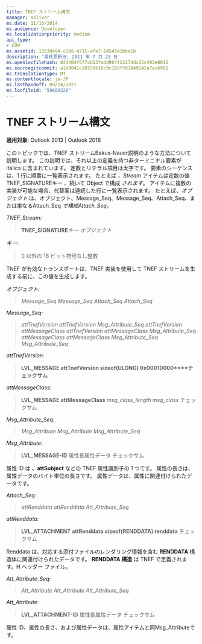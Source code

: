 ```yaml
---
title: TNEF ストリーム構文
manager: soliver
ms.date: 11/16/2014
ms.audience: Developer
ms.localizationpriority: medium
api_type:
- COM
ms.assetid: 1353d494-c266-4715-afe7-14543a1bbe1b
description: '最終更新日: 2011 年 7 月 23 日'
ms.openlocfilehash: 841404f5f7cb13fadd964f13174dc25c493e0015
ms.sourcegitcommit: a1d9041c20256616c9c183f7d1049142a7ac6991
ms.translationtype: MT
ms.contentlocale: ja-JP
ms.lasthandoff: 09/24/2021
ms.locfileid: "59609328"
---
```

# <a name="tnef-stream-syntax"></a>TNEF ストリーム構文

  
  
**適用対象**: Outlook 2013 | Outlook 2016 
  
このトピックでは、TNEF ストリームBakus-Nauer説明のような方法について説明します。 この説明では、それ以上の定義を持つ非ターミニナル要素が italics に含まれています。 定数とリテラル項目は太字です。 要素のシーケンスは、1 行に順番に一覧表示されます。 たとえば _、Stream_ アイテムは定数の値TNEF_SIGNATUREキー 、続いて Object で構成 _されます_。  アイテムに複数の実装が可能な場合、代替案は連続した行に一覧表示されます。 たとえば、_オブジェクト_ は、オブジェクト、Message_Seq、Message_Seq、Attach_Seq、または単なるAttach_Seq _で構成Attach_Seq。_  
  
 _TNEF_Stream:_
  
> **TNEF_SIGNATURE**_キー_ _オブジェクト_
    
 _キー:_
  
> 0 以外の 16 ビット符号なし整数
    
TNEF が有効なトランスポートは、TNEF 実装を使用して TNEF ストリームを生成する前に、この値を生成します。
  
 _オブジェクト:_
  
>  _Message_Seq Message_Seq Attach_Seq Attach_Seq_
    
 _Message_Seq:_
  
>  _attTnefVersion attTnefVersion Msg_Attribute_Seq attTnefVersion attMessageClass attTnefVersion attMessageClass Msg_Attribute_Seq attMessageClass attMessageClass Msg_Attribute_Seq Msg_Attribute_Seq_
    
 _attTnefVersion:_
  
> **LVL_MESSAGE attTnefVersion sizeof(ULONG) 0x00010000****チェックサム** 
    
 _attMessageClass:_
  
> **LVL_MESSAGE attMessageClass** _msg_class_length msg_class_ チェックサム 
    
 _Msg_Attribute_Seq:_
  
>  _Msg_Attribute Msg_Attribute Msg_Attribute_Seq_
    
 _Msg_Attribute:_
  
> **LVL_MESSAGE-ID** 属性長属性データ チェックサム 
    
属性 ID は **、attSubject** などの TNEF 属性識別子の 1 つです。 属性の長さは、属性データのバイト単位の長さです。 属性データは、属性に関連付けられたデータです。
  
 _Attach_Seq:_
  
>  _attRenddata attRenddata Att_Attribute_Seq_
    
 _attRenddata:_
  
> **LVL_ATTACHMENT attRenddata** **sizeof(RENDDATA) renddata** チェックサム 
    
Renddata は、対応する添付ファイルのレンダリング情報を含む **RENDDATA** 構造体に関連付けられたデータです。 **RENDDATA 構造** は TNEF で定義されます。H ヘッダー ファイル。 
  
 _Att_Attribute_Seq:_
  
>  _Att_Attribute Att_Attribute Att_Attribute_Seq_
    
 _Att_Attribute:_
  
> **LVL_ATTACHMENT-ID** 属性長属性データ チェックサム 
    
属性 ID、属性の長さ、および属性データは、属性アイテムと同Msg_Attributeです。
  

